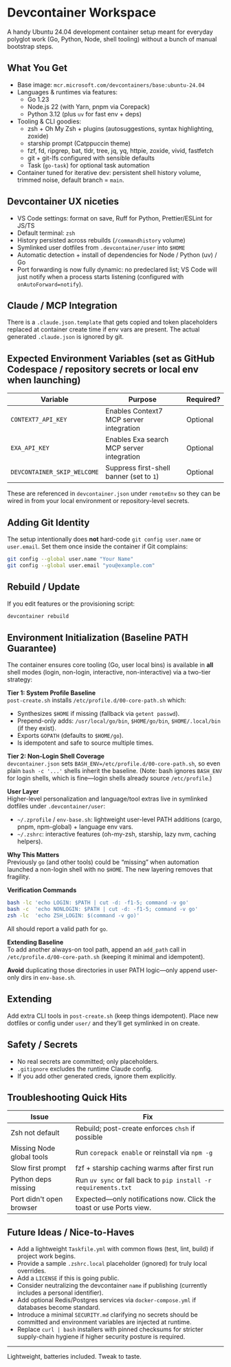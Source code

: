 # Devcontainer Workspace

A handy Ubuntu 24.04 development container setup meant for everyday polyglot work (Go, Python, Node, shell tooling) without a bunch of manual bootstrap steps.

## What You Get

- Base image: `mcr.microsoft.com/devcontainers/base:ubuntu-24.04`
- Languages & runtimes via features:
  - Go 1.23
  - Node.js 22 (with Yarn, pnpm via Corepack)
  - Python 3.12 (plus `uv` for fast env + deps)
- Tooling & CLI goodies:
  - zsh + Oh My Zsh + plugins (autosuggestions, syntax highlighting, zoxide)
  - starship prompt (Catppuccin theme)
  - fzf, fd, ripgrep, bat, tldr, tree, jq, yq, httpie, zoxide, vivid, fastfetch
  - git + git-lfs configured with sensible defaults
  - Task (`go-task`) for optional task automation
- Container tuned for iterative dev: persistent shell history volume, trimmed noise, default branch = `main`.

## Devcontainer UX niceties

- VS Code settings: format on save, Ruff for Python, Prettier/ESLint for JS/TS
- Default terminal: `zsh`
- History persisted across rebuilds (`/commandhistory` volume)
- Symlinked user dotfiles from `.devcontainer/user` into `$HOME`
- Automatic detection + install of dependencies for Node / Python (uv) / Go
- Port forwarding is now fully dynamic: no predeclared list; VS Code will just notify when a process starts listening (configured with `onAutoForward=notify`).

## Claude / MCP Integration

There is a `.claude.json.template` that gets copied and token placeholders replaced at container create time if env vars are present. The actual generated `.claude.json` is ignored by git.

## Expected Environment Variables (set as GitHub Codespace / repository secrets or local env when launching)

| Variable | Purpose | Required? |
|----------|---------|-----------|
| `CONTEXT7_API_KEY` | Enables Context7 MCP server integration | Optional |
| `EXA_API_KEY` | Enables Exa search MCP server integration | Optional |
| `DEVCONTAINER_SKIP_WELCOME` | Suppress first-shell banner (set to `1`) | Optional |

These are referenced in `devcontainer.json` under `remoteEnv` so they can be wired in from your local environment or repository-level secrets.

## Adding Git Identity

The setup intentionally does **not** hard-code `git config user.name` or `user.email`. Set them once inside the container if Git complains:
```bash
git config --global user.name "Your Name"
git config --global user.email "you@example.com"
```

## Rebuild / Update

If you edit features or the provisioning script:
```bash
devcontainer rebuild
```

## Environment Initialization (Baseline PATH Guarantee)

The container ensures core tooling (Go, user local bins) is available in **all** shell modes (login, non-login, interactive, non-interactive) via a two-tier strategy:

**Tier 1: System Profile Baseline**  
`post-create.sh` installs `/etc/profile.d/00-core-path.sh` which:
- Synthesizes `$HOME` if missing (fallback via `getent passwd`).
- Prepend-only adds: `/usr/local/go/bin`, `$HOME/go/bin`, `$HOME/.local/bin` (if they exist).
- Exports `GOPATH` (defaults to `$HOME/go`).
- Is idempotent and safe to source multiple times.

**Tier 2: Non-Login Shell Coverage**  
`devcontainer.json` sets `BASH_ENV=/etc/profile.d/00-core-path.sh`, so even plain `bash -c '...'` shells inherit the baseline. (Note: bash ignores `BASH_ENV` for login shells, which is fine—login shells already source `/etc/profile`.)

**User Layer**  
Higher-level personalization and language/tool extras live in symlinked dotfiles under `.devcontainer/user`:
- `~/.zprofile` / `env-base.sh`: lightweight user-level PATH additions (cargo, pnpm, npm-global) + language env vars.
- `~/.zshrc`: interactive features (oh-my-zsh, starship, lazy nvm, caching helpers).

**Why This Matters**  
Previously `go` (and other tools) could be “missing” when automation launched a non-login shell with no `$HOME`. The new layering removes that fragility.

**Verification Commands**
```bash
bash -lc 'echo LOGIN: $PATH | cut -d: -f1-5; command -v go'
bash -c  'echo NONLOGIN: $PATH | cut -d: -f1-5; command -v go'
zsh -lc  'echo ZSH_LOGIN: $(command -v go)'
```
All should report a valid path for `go`.

**Extending Baseline**  
To add another always-on tool path, append an `add_path` call in `/etc/profile.d/00-core-path.sh` (keeping it minimal and idempotent).

**Avoid** duplicating those directories in user PATH logic—only append user-only dirs in `env-base.sh`.


## Extending

Add extra CLI tools in `post-create.sh` (keep things idempotent). Place new dotfiles or config under `user/` and they’ll get symlinked in on create.

## Safety / Secrets

- No real secrets are committed; only placeholders.
- `.gitignore` excludes the runtime Claude config.
- If you add other generated creds, ignore them explicitly.

## Troubleshooting Quick Hits

| Issue | Fix |
|-------|-----|
| Zsh not default | Rebuild; post-create enforces `chsh` if possible |
| Missing Node global tools | Run `corepack enable` or reinstall via `npm -g` |
| Slow first prompt | fzf + starship caching warms after first run |
| Python deps missing | Run `uv sync` or fall back to `pip install -r requirements.txt` |
| Port didn't open browser | Expected—only notifications now. Click the toast or use Ports view. |

## Future Ideas / Nice-to-Haves

- Add a lightweight `Taskfile.yml` with common flows (test, lint, build) if project work begins.
- Provide a sample `.zshrc.local` placeholder (ignored) for truly local overrides.
- Add a `LICENSE` if this is going public.
- Consider neutralizing the devcontainer `name` if publishing (currently includes a personal identifier).
- Add optional Redis/Postgres services via `docker-compose.yml` if databases become standard.
- Introduce a minimal `SECURITY.md` clarifying no secrets should be committed and environment variables are injected at runtime.
- Replace `curl | bash` installers with pinned checksums for stricter supply-chain hygiene if higher security posture is required.

---
Lightweight, batteries included. Tweak to taste.
